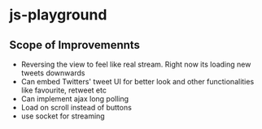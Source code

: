 # js-playground

## Scope of Improvemennts
- Reversing the view to feel like real stream. Right now its loading new tweets downwards
- Can embed Twitters' tweet UI for better look and other functionalities like favourite, retweet etc
- Can implement ajax long polling
- Load on scroll instead of buttons
- use socket for streaming
